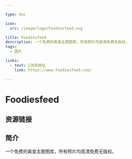 ```yaml
---

type: doc

icon:
  src: /image/logo/Foodiesfeed.svg

title: Foodiesfeed
description: 一个免费的美食主题图库，所有照片均高清免费无版权。
tags:
  - 图片

links:
  - text: 🧰浏览地址
    link: https://www.foodiesfeed.com/

---
```


<ShowLogo />

# Foodiesfeed

<ShowTags />

<ShowBreadcrumb />

## 资源链接

<ShowLinks />

## 简介

一个免费的美食主题图库，所有照片均高清免费无版权。
